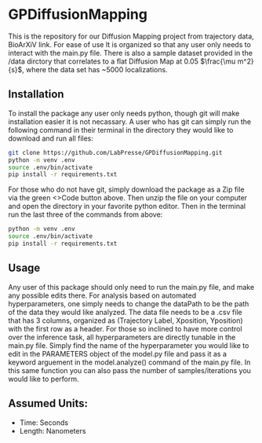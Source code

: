 # GPDiffusionMapping
This is the repository for our Diffusion Mapping project from trajectory data, BioArXiV link. For ease of use It is organized so that any user only needs to interact with the main.py file. There is also a sample dataset provided in the /data dirctory that correlates to a flat Diffusion Map at 0.05 $\frac{\mu m^2}{s}$, where the data set has ~5000 localizations.

## Installation

To install the package any user only needs python, though git will make installation easier it is not necassary. A user who has git can simply run the following command in their terminal in the directory they would like to download and run all files:

```bash
git clone https://github.com/LabPresse/GPDiffusionMapping.git
python -m venv .env
source .env/bin/activate
pip install -r requirements.txt
```
For those who do not have git, simply download the package as a Zip file via the green <>Code button above. Then unzip the file on your computer and open the directory in your favorite python editor. Then in the terminal run the last three of the commands from above:

```bash
python -m venv .env
source .env/bin/activate
pip install -r requirements.txt
```

## Usage
Any user of this package should only need to run the main.py file, and make any possible edits there. For analysis based on automated hyperparameters, one simply needs to change the dataPath to be the path of the data they would like analyzed. The data file needs to be a .csv file that has 3 columns, organized as (Trajectory Label, Xposition, Yposition) with the first row as a header. For those so inclined to have more control over the inference task, all hyperparameters are directly tunable in the main.py file. Simply find the name of the hyperparameter you would like to edit in the PARAMETERS object of the model.py file and pass it as a keyword arguement in the model.analyze() command of the main.py file. In this same function you can also pass the number of samples/iterations you would like to perform.

## Assumed Units:

* Time: Seconds
* Length: Nanometers